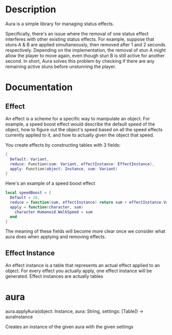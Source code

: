 # Description
Aura is a simple library for managing status effects.

Specifically, there's an issue where the removal of one status effect interferes with other existing status effects. For example, suppose that stuns A & B are applied simultaneously, then removed after 1 and 2 seconds respectively. Depending on the implementation, the removal of stun A might allow the player to move again, even though stun B is still active for another second. In short, Aura solves this problem by checking if there are any remaining active stuns before unstunning the player.

# Documentation
## Effect
An effect is a scheme for a specific way to manipulate an object. For example, a speed boost effect would describe the default speed of the object, how to figure out the object's speed based on all the speed effects currently applied to it, and how to actually given the object that speed.

You create effects by constructing tables with 3 fields:

```lua
{
  Default: Variant, 
  reduce: Function(sum: Variant, effectInstance: EffectInstance), 
  apply: Function(object: Instance, sum: Variant)
}
```

Here's an example of a speed boost effect

```lua
local speedBoost = {
  Default = 16,
  reduce = function(sum, effectInstance) return sum + effectInstance.Value end,
  apply = function(character, sum)
    character.Humanoid.WalkSpeed = sum
  end
}
```

The meaning of these fields will become more clear once we consider what aura does when applying and removing effects.

## Effect Instance
An effect instance is a table that represents an actual effect applied to an object. For every effect you actually apply, one effect instance will be generated. Effect instances are actually tables

# aura
aura.applyAura(object: Instance, aura: String, settings: [Table]) -> auraInstance

Creates an instance of the given aura with the given settings


